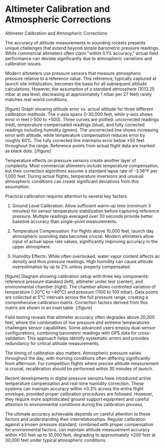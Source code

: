 # Altimeter Calibration and Atmospheric Corrections

Altimeter Calibration and Atmospheric Corrections

The accuracy of altitude measurements in sounding rockets presents unique challenges that extend beyond simple barometric pressure readings. While commercial altimeters often claim "within 0.1% accuracy," actual field performance can deviate significantly due to atmospheric variations and calibration issues.

Modern altimeters use pressure sensors that measure atmospheric pressure relative to a reference value. This reference, typically captured at launch site initialization, becomes the basis for all subsequent altitude calculations. However, the assumption of a standard atmosphere (1013.25 mbar at sea level, decreasing at approximately 1 mbar per 27 feet) rarely matches real-world conditions.

[figure]
Graph showing altitude error vs. actual altitude for three different calibration methods. The x-axis spans 0-30,000 feet, while y-axis shows error in feet (-500 to +500). Three curves are plotted: uncorrected readings (red), temperature-compensated readings (blue), and fully corrected readings including humidity (green). The uncorrected line shows increasing error with altitude, while temperature compensation reduces error by roughly 60%. The fully corrected line maintains error below ±50 feet throughout the range. Reference points from actual flight data are marked as black dots.
[/figure]

Temperature effects on pressure sensors create another layer of complexity. Most commercial altimeters include temperature compensation, but their correction algorithms assume a standard lapse rate of -3.56°F per 1,000 feet. During actual flights, temperature inversions and unusual atmospheric conditions can create significant deviations from this assumption.

Practical calibration requires attention to several key factors:

1. Ground Level Calibration: Allow sufficient warm-up time (minimum 3 minutes) for sensor temperature stabilization before capturing reference pressure. Multiple readings averaged over 30 seconds provide better baseline accuracy than single-point measurements.

2. Temperature Compensation: For flights above 10,000 feet, launch day atmospheric sounding data becomes crucial. Modern altimeters allow input of actual lapse rate values, significantly improving accuracy in the upper atmosphere.

3. Humidity Effects: While often overlooked, water vapor content affects air density and thus pressure readings. High humidity can cause altitude overestimation by up to 2% unless properly compensated.

[figure]
Diagram showing calibration setup with three key components: reference pressure standard (left), altimeter under test (center), and environmental chamber (right). The chamber allows controlled variation of temperature (-20°C to +40°C) and pressure (1100 to 100 mbar). Data points are collected at 5°C intervals across the full pressure range, creating a comprehensive calibration matrix. Correction factors derived from this matrix are shown in an inset table.
[/figure]

Field testing reveals that altimeter accuracy often degrades above 20,000 feet, where the combination of low pressure and extreme temperatures challenges sensor capabilities. Some advanced users employ dual-sensor configurations, combining barometric readings with GPS data for cross-validation. This approach helps identify systematic errors and provides redundancy for critical altitude measurements.

The timing of calibration also matters. Atmospheric pressure varies throughout the day, with morning conditions often differing significantly from afternoon. For competition flights where precise altitude measurement is crucial, recalibration should be performed within 30 minutes of launch.

Recent developments in digital pressure sensors have introduced active temperature compensation and real-time humidity correction. These systems can maintain accuracy within ±0.3% across the entire flight envelope, provided proper calibration procedures are followed. However, they require more sophisticated ground support equipment and careful attention to environmental conditions during the calibration process.

The ultimate accuracy achievable depends on careful attention to these factors and understanding their interrelationships. Regular calibration against a known pressure standard, combined with proper compensation for environmental factors, can maintain altitude measurement accuracy within ±50 feet up to 10,000 feet, degrading to approximately ±200 feet at 30,000 feet under typical atmospheric conditions.